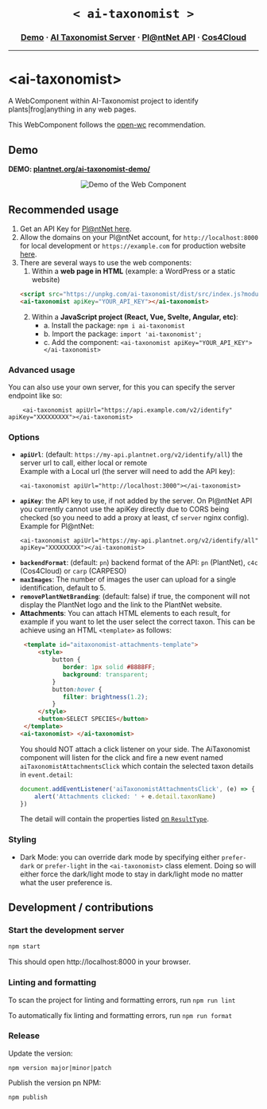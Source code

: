 
<h1 align="center">
    <strong><code> < ai-taxonomist > </code></strong>
</h1>

<h3 align="center">
  <a href="https://plantnet.org/ai-taxonomist-demo/">Demo</a>
  <span> · </span>
  <a href="https://github.com/plantnet/ai-taxonomist">AI Taxonomist Server</a>
  <span> · </span>
  <a href="https://my.plantnet.org/">Pl@ntNet API</a>
  <span> · </span>
  <a href="https://cos4cloud-eosc.eu/services/ai-taxonomist/">Cos4Cloud</a>
</h3>

---
    
# \<ai-taxonomist>

A WebComponent within AI-Taxonomist project to identify plants|frog|anything in any web pages. 

This WebComponent follows the [open-wc](https://github.com/open-wc/open-wc) recommendation.

## Demo

<b>DEMO: <a href="https://plantnet.org/ai-taxonomist-demo/" target="_blank">plantnet.org/ai-taxonomist-demo/</a></b>
<p align="center">
  <img src="/demo.gif" alt="Demo of the Web Component" />
</p>

## Recommended usage

1. Get an API Key for [Pl@ntNet here](https://my.plantnet.org/).
2. Allow the domains on your Pl@ntNet account, for `http://localhost:8000` for local development or  `https://example.com` for production website [here](https://my.plantnet.org/account/settings).
3. There are several ways to use the web components: 
    1. Within a **web page in HTML** (example: a WordPress or a static website)
    ```html
    <script src="https://unpkg.com/ai-taxonomist/dist/src/index.js?module" type="module"></script>
    <ai-taxonomist apiKey="YOUR_API_KEY"></ai-taxonomist>
    ```
   2. Within a **JavaScript project (React, Vue, Svelte, Angular, etc)**: 
       - a. Install the package: `npm i ai-taxonomist`
       - b. Import the package: `import 'ai-taxonomist';`
       - c. Add the component: `<ai-taxonomist apiKey="YOUR_API_KEY"></ai-taxonomist>`

### Advanced usage

You can also use your own server, for this you can specify the server endpoint like so: 
```
    <ai-taxonomist apiUrl="https://api.example.com/v2/identify" apiKey="XXXXXXXXX"></ai-taxonomist>    
```

    
### Options

- **`apiUrl`**: (default: `https://my-api.plantnet.org/v2/identify/all`) the server url to call, either local or remote  
    Example with a Local url (the server will need to add the API key):  
    ```
    <ai-taxonomist apiUrl="http://localhost:3000"></ai-taxonomist>
    ```
- **`apiKey`**: the API key to use, if not added by the server. On Pl@ntNet API you currently cannot use the apiKey directly due to CORS being checked (so you need to add a proxy at least, cf `server` nginx config).   
    Example for Pl@ntNet:  
    ```
    <ai-taxonomist apiUrl="https://my-api.plantnet.org/v2/identify/all" apiKey="XXXXXXXXX"></ai-taxonomist>
    ```
- **`backendFormat`**: (default: `pn`) backend format of the API: `pn` (PlantNet), `c4c` (Cos4Cloud) or `carp`  (CARPESO)
- **`maxImages`**: The number of images the user can upload for a single identification, default to 5. 
- **`removePlantNetBranding`**: (default: false) if true, the component will not display the PlantNet logo and the link to the PlantNet website. 
- **Attachments**: You can attach HTML elements to each result, for example if you want to let the user select the correct taxon. This can be achieve using an HTML `<template>` as follows: 
    ```html
     <template id="aitaxonomist-attachments-template">
         <style>
             button {
                border: 1px solid #8888FF;
                background: transparent;
             }
             button:hover {
                filter: brightness(1.2);
             }
         </style>
         <button>SELECT SPECIES</button>
     </template>
    <ai-taxonomist> </ai-taxonomist>
    ```
    You should NOT attach a click listener on your side. The AiTaxonomist component will listen for the click and fire a new event named `aiTaxonomistAttachmentsClick` which contain the selected taxon details in `event.detail`: 
    ```js
    document.addEventListener('aiTaxonomistAttachmentsClick', (e) => {
        alert('Attachments clicked: ' + e.detail.taxonName)
    })
    ```
    The detail will contain the properties listed [on `ResultType`](https://github.com/plantnet/ai-taxonomist-webcomponent/blob/main/src/utils/types.ts#L47). 

### Styling

- Dark Mode: you can override dark mode by specifying either `prefer-dark` or `prefer-light` in the `<ai-taxonomist>` class element. Doing so will either force the dark/light mode to stay in dark/light mode no matter what the user preference is.


## Development / contributions

### Start the development server

```bash
npm start
```

This should open http://localhost:8000 in your browser.

### Linting and formatting

To scan the project for linting and formatting errors, run `npm run lint`

To automatically fix linting and formatting errors, run `npm run format`

### Release
    
Update the version: 
```
npm version major|minor|patch
```

Publish the version pn NPM:
```
npm publish
```
